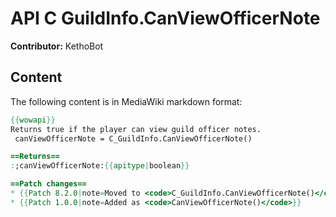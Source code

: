 # API C GuildInfo.CanViewOfficerNote

**Contributor:** KethoBot

## Content

The following content is in MediaWiki markdown format:

```mediawiki
{{wowapi}}
Returns true if the player can view guild officer notes.
 canViewOfficerNote = C_GuildInfo.CanViewOfficerNote()

==Returns==
:;canViewOfficerNote:{{apitype|boolean}}

==Patch changes==
* {{Patch 8.2.0|note=Moved to <code>C_GuildInfo.CanViewOfficerNote()</code>}}
* {{Patch 1.0.0|note=Added as <code>CanViewOfficerNote()</code>}}
```